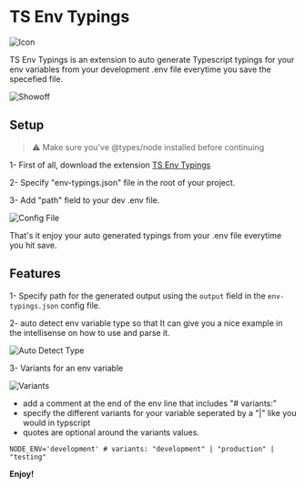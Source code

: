 <h1>TS Env Typings</h1>
  
![Icon](https://raw.githubusercontent.com/YassinEldeeb/Env-Typings-VSC/main/images/vsIcon.png)

  
TS Env Typings is an extension to auto generate Typescript typings for your env variables from your development .env file everytime you save the specefied file.

![Showoff](https://raw.githubusercontent.com/YassinEldeeb/Env-Typings-VSC/main/images/index.png)

## Setup

> ⚠️ Make sure you've @types/node installed before continuing
 
1- First of all, download the extension [TS Env Typings](https://marketplace.visualstudio.com/items?itemName=YassinEldeeb.env-typings)

2- Specify "env-typings.json" file in the root of your project.

3- Add "path" field to your dev .env file.

![Config File](https://raw.githubusercontent.com/YassinEldeeb/Env-Typings-VSC/main/images/config.png)

That's it enjoy your auto generated typings from your .env file everytime you hit save.

## Features

1- Specify path for the generated output using the `output` field in the `env-typings.json` config file.

2- auto detect env variable type so that It can give you a nice example in the intellisense on how to use and parse it.

![Auto Detect Type](https://raw.githubusercontent.com/YassinEldeeb/Env-Typings-VSC/main/images/index.png)

3- Variants for an env variable

![Variants](https://raw.githubusercontent.com/YassinEldeeb/Env-Typings-VSC/main/images/enums.png)

- add a comment at the end of the env line that includes "# variants:"
- specify the different variants for your variable seperated by a "|" like you would in typscript
- quotes are optional around the variants values.

```env
NODE_ENV='development' # variants: "development" | "production" | "testing"
```

**Enjoy!**
